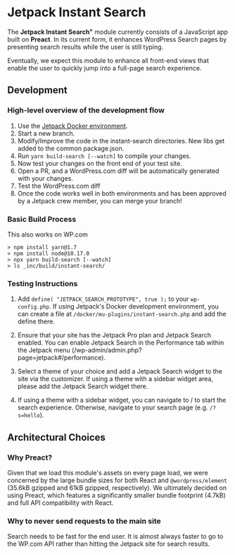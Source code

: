 # Jetpack Instant Search

The **Jetpack Instant Search"** module currently consists of a JavaScript app built on **Preact**. In its current form, it enhances WordPress Search pages by presenting search results while the user is still typing.

Eventually, we expect this module to enhance all front-end views that enable the user to quickly jump into a full-page search experience.

## Development

### High-level overview of the development flow

1. Use the [Jetpack Docker environment](https://github.com/Automattic/jetpack/tree/master/docker#readme).
2. Start a new branch.
3. Modify/Improve the code in the instant-search directories. New libs get added to the common package.json.
4. Run `yarn build-search [--watch]` to compile your changes.
5. Now test your changes on the front end of your test site.
6. Open a PR, and a WordPress.com diff will be automatically generated with your changes.
7. Test the WordPress.com diff
8. Once the code works well in both environments and has been approved by a Jetpack crew member, you can merge your branch!

### Basic Build Process

This also works on WP.com

```
> npm install yarn@1.7
> npm install node@10.17.0
> npx yarn build-search [--watch]
> ls _inc/build/instant-search/
```

### Testing Instructions

1. Add `define( "JETPACK_SEARCH_PROTOTYPE", true );` to your `wp-config.php`. If using Jetpack's Docker development environment, you can create a file at `/docker/mu-plugins/instant-search.php` and add the define there.

2. Ensure that your site has the Jetpack Pro plan and Jetpack Search enabled. You can enable Jetpack Search in the Performance tab within the Jetpack menu (/wp-admin/admin.php?page=jetpack#/performance).

3. Select a theme of your choice and add a Jetpack Search widget to the site via the customizer. If using a theme with a sidebar widget area, please add the Jetpack Search widget there.

4. If using a theme with a sidebar widget, you can navigate to / to start the search experience. Otherwise, navigate to your search page (e.g. `/?s=hello`).

## Architectural Choices

### Why Preact?

Given that we load this module's assets on every page load, we were concerned by the large bundle sizes for both React and `@wordpress/element` (35.6kB gzipped and 61kB gzipped, respectively). We ultimately decided on using Preact, which features a significantly smaller bundle footprint (4.7kB) and full API compatibility with React.

### Why to never send requests to the main site

Search needs to be fast for the end user. It is almost always faster to go to the WP.com API rather than hitting the Jetpack site for search results.
